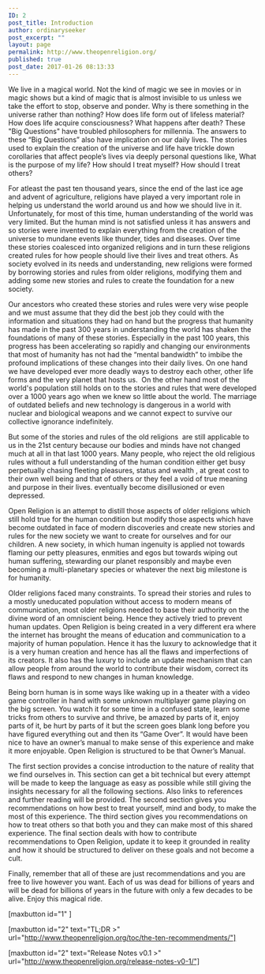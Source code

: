 ```yaml
---
ID: 2
post_title: Introduction
author: ordinaryseeker
post_excerpt: ""
layout: page
permalink: http://www.theopenreligion.org/
published: true
post_date: 2017-01-26 08:13:33
---
```

We live in a magical world. Not the kind of magic we see in movies or in magic shows but a kind of magic that is almost invisible to us unless we take the effort to stop, observe and ponder. Why is there something in the universe rather than nothing? How does life form out of lifeless material? How does life acquire consciousness? What happens after death? These "Big Questions" have troubled philosophers for millennia. The answers to these “Big Questions” also have implication on our daily lives. The stories used to explain the creation of the universe and life have trickle down corollaries that affect people’s lives via deeply personal questions like, What is the purpose of my life? How should I treat myself? How should I treat others?

For atleast the past ten thousand years, since the end of the last ice age and advent of agriculture, religions have played a very important role in helping us understand the world around us and how we should live in it. Unfortunately, for most of this time, human understanding of the world was very limited. But the human mind is not satisfied unless it has answers and so stories were invented to explain everything from the creation of the universe to mundane events like thunder, tides and diseases. Over time these stories coalesced into organized religions and in turn these religions created rules for how people should live their lives and treat others. As society evolved in its needs and understanding, new religions were formed by borrowing stories and rules from older religions, modifying them and adding some new stories and rules to create the foundation for a new society.

Our ancestors who created these stories and rules were very wise people and we must assume that they did the best job they could with the information and situations they had on hand but the progress that humanity has made in the past 300 years in understanding the world has shaken the foundations of many of these stories. Especially in the past 100 years, this progress has been accelerating so rapidly and changing our environments that most of humanity has not had the “mental bandwidth” to imbibe the profound implications of these changes into their daily lives. On one hand we have developed ever more deadly ways to destroy each other, other life forms and the very planet that hosts us.  On the other hand most of the world's population still holds on to the stories and rules that were developed over a 1000 years ago when we knew so little about the world. The marriage of outdated beliefs and new technology is dangerous in a world with nuclear and biological weapons and we cannot expect to survive our collective ignorance indefinitely.

But some of the stories and rules of the old religions  are still applicable to us in the 21st century because our bodies and minds have not changed much at all in that last 1000 years. Many people, who reject the old religious rules without a full understanding of the human condition either get busy perpetually chasing fleeting pleasures, status and wealth , at great cost to their own well being and that of others or they feel a void of true meaning and purpose in their lives. eventually become disillusioned or even depressed.

Open Religion is an attempt to distill those aspects of older religions which still hold true for the human condition but modify those aspects which have become outdated in face of modern discoveries and create new stories and rules for the new society we want to create for ourselves and for our children. A new society, in which human ingenuity is applied not towards flaming our petty pleasures, enmities and egos but towards wiping out human suffering, stewarding our planet responsibly and maybe even becoming a multi-planetary species or whatever the next big milestone is for humanity.

Older religions faced many constraints. To spread their stories and rules to a mostly uneducated population without access to modern means of communication, most older religions needed to base their authority on the divine word of an omniscient being. Hence they actively tried to prevent human updates. Open Religion is being created in a very different era where the internet has brought the means of education and communication to a majority of human population. Hence it has the luxury to acknowledge that it is a very human creation and hence has all the flaws and imperfections of its creators. It also has the luxury to include an update mechanism that can allow people from around the world to contribute their wisdom, correct its flaws and respond to new changes in human knowledge.

Being born human is in some ways like waking up in a theater with a video game controller in hand with some unknown multiplayer game playing on the big screen. You watch it for some time in a confused state, learn some tricks from others to survive and thrive, be amazed by parts of it, enjoy parts of it, be hurt by parts of it but the screen goes blank long before you have figured everything out and then its “Game Over”. It would have been nice to have an owner’s manual to make sense of this experience and make it more enjoyable. Open Religion is structured to be that Owner’s Manual.

The first section provides a concise introduction to the nature of reality that we find ourselves in. This section can get a bit technical but every attempt will be made to keep the language as easy as possible while still giving the insights necessary for all the following sections. Also links to references and further reading will be provided. The second section gives you recommendations on how best to treat yourself, mind and body, to make the most of this experience. The third section gives you recommendations on how to treat others so that both you and they can make most of this shared experience. The final section deals with how to contribute recommendations to Open Religion, update it to keep it grounded in reality and how it should be structured to deliver on these goals and not become a cult.

Finally, remember that all of these are just recommendations and you are free to live however you want. Each of us was dead for billions of years and will be dead for billions of years in the future with only a few decades to be alive. Enjoy this magical ride.

[maxbutton id="1" ]

[maxbutton id="2" text="TL;DR &gt;" url="http://www.theopenreligion.org/toc/the-ten-recommendments/"]

[maxbutton id="2" text="Release Notes v0.1 &gt;" url="http://www.theopenreligion.org/release-notes-v0-1/"]